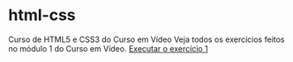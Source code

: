 # html-css
 Curso de HTML5 e CSS3 do Curso em Vídeo
 Veja todos os exercícios feitos no módulo 1 do Curso em Vídeo.
 <a href="https://megazordan.github.io/html-css/exercicios/ex001/index.html">Executar o exercício 1</a>

